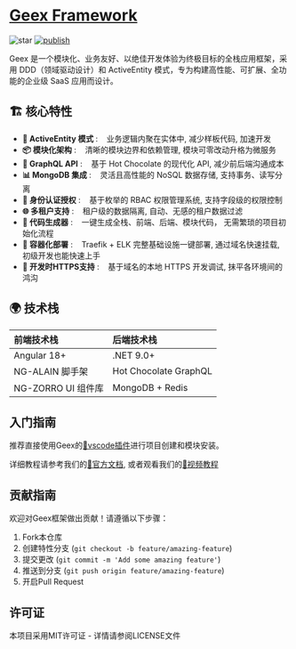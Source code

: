 # [Geex Framework](https://docs.geexcode.com/)
![star](https://gitcode.com/geexcode/geex/star/badge.svg)
[![publish](https://github.com/geex-framework/geex/actions/workflows/publish.yml/badge.svg)](https://github.com/geex-framework/geex/actions/workflows/publish.yml)

Geex 是一个模块化、业务友好、以绝佳开发体验为终极目标的全栈应用框架，采用 DDD（领域驱动设计）和 ActiveEntity 模式，专为构建高性能、可扩展、全功能的企业级 SaaS 应用而设计。

## 🏗️ 核心特性

- **🔧 ActiveEntity 模式**&nbsp;: &nbsp;&nbsp;&nbsp;业务逻辑内聚在实体中, 减少样板代码, 加速开发
- **📦 模块化架构**&nbsp;: &nbsp;&nbsp;&nbsp;清晰的模块边界和依赖管理, 模块可零改动升格为微服务
- **🔗 GraphQL API**&nbsp;: &nbsp;&nbsp;&nbsp;基于 Hot Chocolate 的现代化 API, 减少前后端沟通成本
- **📊 MongoDB 集成**&nbsp;: &nbsp;&nbsp;&nbsp;灵活且高性能的 NoSQL 数据存储, 支持事务、读写分离
- **🔐 身份认证授权**&nbsp;: &nbsp;&nbsp;&nbsp;基于枚举的 RBAC 权限管理系统, 支持字段级的权限控制
- **🌐 多租户支持**&nbsp;: &nbsp;&nbsp;&nbsp;租户级的数据隔离, 自动、无感的租户数据过滤
- **🚀 代码生成器**&nbsp;: &nbsp;&nbsp;&nbsp;一键生成全栈、前端、后端、模块代码， 无需繁琐的项目初始化流程
- **🐳 容器化部署**&nbsp;: &nbsp;&nbsp;&nbsp;Traefik + ELK 完整基础设施一键部署, 通过域名快速挂载, 初级开发也能快速上手
- **🔑 开发时HTTPS支持**&nbsp;: &nbsp;&nbsp;&nbsp;基于域名的本地 HTTPS 开发调试, 抹平各环境间的鸿沟

## 🌍 技术栈

| 前端技术栈         | 后端技术栈            |
| :----------------- | :-------------------- |
| Angular 18+        | .NET 9.0+             |
| NG-ALAIN 脚手架    | Hot Chocolate GraphQL |
| NG-ZORRO UI 组件库 | MongoDB + Redis       |

## 入门指南

推荐直接使用Geex的[🔗vscode插件](https://marketplace.visualstudio.com/items?itemName=Lulus.geex-schematics)进行项目创建和模块安装。

详细教程请参考我们的[🔗官方文档](https://docs.geexcode.com/), 或者观看我们的[🔗视频教程](https://www.bilibili.com/video/BV1QF4m1u7iB/)

## 贡献指南

欢迎对Geex框架做出贡献！请遵循以下步骤：

1. Fork本仓库
2. 创建特性分支 (`git checkout -b feature/amazing-feature`)
3. 提交更改 (`git commit -m 'Add some amazing feature'`)
4. 推送到分支 (`git push origin feature/amazing-feature`)
5. 开启Pull Request

## 许可证

本项目采用MIT许可证 - 详情请参阅LICENSE文件

